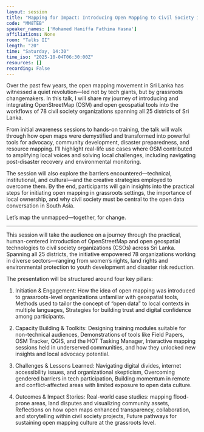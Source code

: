 ```yaml
---
layout: session
title: "Mapping for Impact: Introducing Open Mapping to Civil Society in Sri Lanka"
code: "MM8TEB"
speaker_names: ['Mohamed Haniffa Fathima Hasna']
affiliations: None
room: "Talks II"
length: "20"
time: "Saturday, 14:30"
time_iso: "2025-10-04T06:30:00Z"
resources: []
recording: False
---
```


Over the past few years, the open mapping movement in Sri Lanka has witnessed a quiet revolution—led not by tech giants, but by grassroots changemakers. In this talk, I will share my journey of introducing and integrating OpenStreetMap (OSM) and open geospatial tools into the workflows of 78 civil society organizations spanning all 25 districts of Sri Lanka.

From initial awareness sessions to hands-on training, the talk will walk through how open maps were demystified and transformed into powerful tools for advocacy, community development, disaster preparedness, and resource mapping. I’ll highlight real-life use cases where OSM contributed to amplifying local voices and solving local challenges, including navigating post-disaster recovery and environmental monitoring.

The session will also explore the barriers encountered—technical, institutional, and cultural—and the creative strategies employed to overcome them. By the end, participants will gain insights into the practical steps for initiating open mapping in grassroots settings, the importance of local ownership, and why civil society must be central to the open data conversation in South Asia.

Let’s map the unmapped—together, for change.

<hr>

This session will take the audience on a journey through the practical, human-centered introduction of OpenStreetMap and open geospatial technologies to civil society organizations (CSOs) across Sri Lanka. Spanning all 25 districts, the initiative empowered 78 organizations working in diverse sectors—ranging from women’s rights, land rights and environmental protection to youth development and disaster risk reduction.

The presentation will be structured around four key pillars:

1. Initiation &amp; Engagement: How the idea of open mapping was introduced to grassroots-level organizations unfamiliar with geospatial tools, Methods used to tailor the concept of “open data” to local contexts in multiple languages, Strategies for building trust and digital confidence among participants.

2. Capacity Building &amp; Toolkits: Designing training modules suitable for non-technical audiences, Demonstrations of tools like Field Papers, OSM Tracker, QGIS, and the HOT Tasking Manager, Interactive mapping sessions held in underserved communities, and how they unlocked new insights and local advocacy potential.

3. Challenges &amp; Lessons Learned: Navigating digital divides, internet accessibility issues, and organizational skepticism, Overcoming gendered barriers in tech participation, Building momentum in remote and conflict-affected areas with limited exposure to open data culture.

4. Outcomes &amp; Impact Stories: Real-world case studies: mapping flood-prone areas, land disputes and visualizing community assets, Reflections on how open maps enhanced transparency, collaboration, and storytelling within civil society projects, Future pathways for sustaining open mapping culture at the grassroots level.

